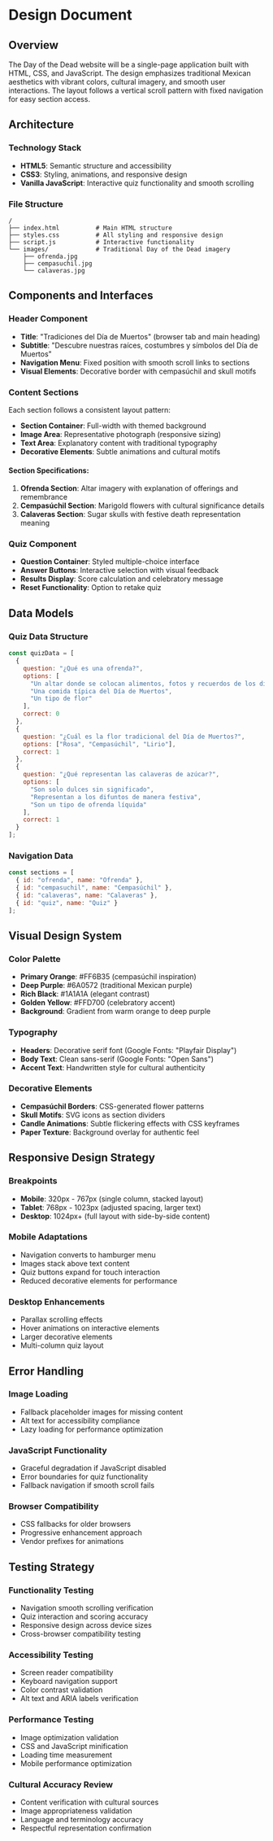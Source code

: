 # Design Document

## Overview

The Day of the Dead website will be a single-page application built with HTML, CSS, and JavaScript. The design emphasizes traditional Mexican aesthetics with vibrant colors, cultural imagery, and smooth user interactions. The layout follows a vertical scroll pattern with fixed navigation for easy section access.

## Architecture

### Technology Stack
- **HTML5**: Semantic structure and accessibility
- **CSS3**: Styling, animations, and responsive design
- **Vanilla JavaScript**: Interactive quiz functionality and smooth scrolling

### File Structure
```
/
├── index.html          # Main HTML structure
├── styles.css          # All styling and responsive design
├── script.js           # Interactive functionality
└── images/             # Traditional Day of the Dead imagery
    ├── ofrenda.jpg
    ├── cempasuchil.jpg
    └── calaveras.jpg
```

## Components and Interfaces

### Header Component
- **Title**: "Tradiciones del Día de Muertos" (browser tab and main heading)
- **Subtitle**: "Descubre nuestras raíces, costumbres y símbolos del Día de Muertos"
- **Navigation Menu**: Fixed position with smooth scroll links to sections
- **Visual Elements**: Decorative border with cempasúchil and skull motifs

### Content Sections
Each section follows a consistent layout pattern:
- **Section Container**: Full-width with themed background
- **Image Area**: Representative photograph (responsive sizing)
- **Text Area**: Explanatory content with traditional typography
- **Decorative Elements**: Subtle animations and cultural motifs

#### Section Specifications:
1. **Ofrenda Section**: Altar imagery with explanation of offerings and remembrance
2. **Cempasúchil Section**: Marigold flowers with cultural significance details  
3. **Calaveras Section**: Sugar skulls with festive death representation meaning

### Quiz Component
- **Question Container**: Styled multiple-choice interface
- **Answer Buttons**: Interactive selection with visual feedback
- **Results Display**: Score calculation and celebratory message
- **Reset Functionality**: Option to retake quiz

## Data Models

### Quiz Data Structure
```javascript
const quizData = [
  {
    question: "¿Qué es una ofrenda?",
    options: [
      "Un altar donde se colocan alimentos, fotos y recuerdos de los difuntos",
      "Una comida típica del Día de Muertos", 
      "Un tipo de flor"
    ],
    correct: 0
  },
  {
    question: "¿Cuál es la flor tradicional del Día de Muertos?",
    options: ["Rosa", "Cempasúchil", "Lirio"],
    correct: 1
  },
  {
    question: "¿Qué representan las calaveras de azúcar?",
    options: [
      "Son solo dulces sin significado",
      "Representan a los difuntos de manera festiva",
      "Son un tipo de ofrenda líquida"
    ],
    correct: 1
  }
];
```

### Navigation Data
```javascript
const sections = [
  { id: "ofrenda", name: "Ofrenda" },
  { id: "cempasuchil", name: "Cempasúchil" },
  { id: "calaveras", name: "Calaveras" },
  { id: "quiz", name: "Quiz" }
];
```

## Visual Design System

### Color Palette
- **Primary Orange**: #FF6B35 (cempasúchil inspiration)
- **Deep Purple**: #6A0572 (traditional Mexican purple)
- **Rich Black**: #1A1A1A (elegant contrast)
- **Golden Yellow**: #FFD700 (celebratory accent)
- **Background**: Gradient from warm orange to deep purple

### Typography
- **Headers**: Decorative serif font (Google Fonts: "Playfair Display")
- **Body Text**: Clean sans-serif (Google Fonts: "Open Sans")
- **Accent Text**: Handwritten style for cultural authenticity

### Decorative Elements
- **Cempasúchil Borders**: CSS-generated flower patterns
- **Skull Motifs**: SVG icons as section dividers
- **Candle Animations**: Subtle flickering effects with CSS keyframes
- **Paper Texture**: Background overlay for authentic feel

## Responsive Design Strategy

### Breakpoints
- **Mobile**: 320px - 767px (single column, stacked layout)
- **Tablet**: 768px - 1023px (adjusted spacing, larger text)
- **Desktop**: 1024px+ (full layout with side-by-side content)

### Mobile Adaptations
- Navigation converts to hamburger menu
- Images stack above text content
- Quiz buttons expand for touch interaction
- Reduced decorative elements for performance

### Desktop Enhancements
- Parallax scrolling effects
- Hover animations on interactive elements
- Larger decorative elements
- Multi-column quiz layout

## Error Handling

### Image Loading
- Fallback placeholder images for missing content
- Alt text for accessibility compliance
- Lazy loading for performance optimization

### JavaScript Functionality
- Graceful degradation if JavaScript disabled
- Error boundaries for quiz functionality
- Fallback navigation if smooth scroll fails

### Browser Compatibility
- CSS fallbacks for older browsers
- Progressive enhancement approach
- Vendor prefixes for animations

## Testing Strategy

### Functionality Testing
- Navigation smooth scrolling verification
- Quiz interaction and scoring accuracy
- Responsive design across device sizes
- Cross-browser compatibility testing

### Accessibility Testing
- Screen reader compatibility
- Keyboard navigation support
- Color contrast validation
- Alt text and ARIA labels verification

### Performance Testing
- Image optimization validation
- CSS and JavaScript minification
- Loading time measurement
- Mobile performance optimization

### Cultural Accuracy Review
- Content verification with cultural sources
- Image appropriateness validation
- Language and terminology accuracy
- Respectful representation confirmation
